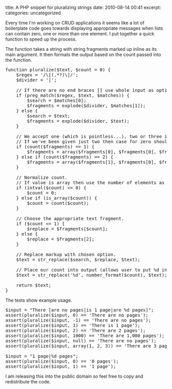 title: A PHP snippet for pluralizing strings
date: 2010-08-14 00:41
excerpt: 
categories: uncategorized

Every time I'm working on CRUD applications it seems like a lot of boilerplate code goes towards displaying appropriate messages when lists can contain zero, one or more than one element. I put together a quick function to speed up the process.

The function takes a string with string fragments marked up inline as its main argument. It then formats the output based on the count passed into the function.<!--more-->

<pre lang="php">function pluralize($text, $count = 0) {
	$regex = '/\[(.*?)\]/';
	$divider = '|';

	// If there are no end braces [] use whole input as option list.
	if (preg_match($regex, $text, $matches)) {
		$search = $matches[0];
		$fragments = explode($divider, $matches[1]);
	} else {
		$search = $text;
		$fragments = explode($divider, $text);
	}

	// We accept one (which is pointless...), two or three inline text fragments.
	// If we've been given just two then case for zero should be same as two or more.
	if (count($fragments) == 1) {
		$fragments = array($fragments[0], $fragments[0], $fragments[0]);
	} else if (count($fragments) == 2) {
		$fragments = array($fragments[1], $fragments[0], $fragments[1]);
	}

	// Normalize count.
	// If value is array then use the number of elements as count.
	if (intval($count) &lt;= 0) {
		$count = 0;
	} else if (is_array($count)) {
		$count = count($count);
	} 

	// Choose the appropriate text fragment.
	if ($count &lt;= 1) {
		$replace = $fragments[$count];
	} else {
		$replace = $fragments[2];
	}

	// Replace markup with chosen option.
	$text = str_replace($search, $replace, $text);

	// Place our count into output (allows user to put %d inline to get count).
	$text = str_replace('%d', number_format($count), $text);

	return $text;
}</pre>
The tests show example usage.
<pre lang="php">$input = "There [are no pages|is 1 page|are %d pages]";
assert(pluralize($input, 0) == 'There are no pages');
assert(pluralize($input, -1) == 'There are no pages');
assert(pluralize($input, 1) == 'There is 1 page');
assert(pluralize($input, 2) == 'There are 2 pages');
assert(pluralize($input, 1000) == 'There are 1,000 pages');
assert(pluralize($input, null) == 'There are no pages');
assert(pluralize($input, array(1, 2, 3)) == 'There are 3 pages');

$input = "1 page|%d pages";
assert(pluralize($input, 0) == '0 pages');
assert(pluralize($input, 1) == '1 page');</pre>
I am releasing this into the public domain so feel free to copy and redistribute the code.